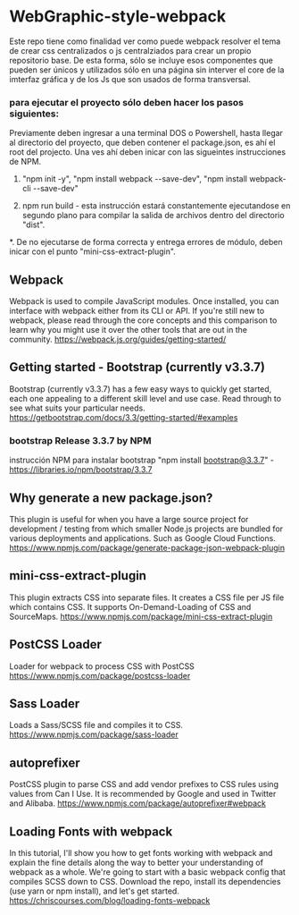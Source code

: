 # WebGraphic-style-webpack
Este repo tiene como finalidad ver como puede webpack resolver el tema de crear css centralizados o js centralziados para crear un propio repositorio base. 
De esta forma, sólo se incluye esos componentes que pueden ser únicos y utilizados sólo en una página sin interver el core de la imterfaz gráfica y de los Js que son usados de forma transversal.

### para ejecutar el proyecto sólo deben hacer los pasos siguientes:

Previamente deben ingresar a una terminal DOS o Powershell, hasta llegar al directorio del proyecto, que deben contener el package.json, es ahí el root del projecto.
Una ves ahí deben inicar con las sigueintes instrucciones de NPM.

1. "npm init -y",
    "npm install webpack --save-dev",
    "npm install webpack-cli --save-dev" 
    
2. npm run build - esta instrucción estará constantemente ejecutandose en segundo plano para compilar la salida de archivos 
dentro del directorio "dist".

*. De no ejecutarse de forma correcta y entrega errores de módulo, deben inicar con el punto "mini-css-extract-plugin".

## Webpack
Webpack is used to compile JavaScript modules. Once installed, you can interface with webpack either from its CLI or API. If you're still new to webpack, please read through the core concepts and this comparison to learn why you might use it over the other tools that are out in the community.
https://webpack.js.org/guides/getting-started/

## Getting started - Bootstrap (currently v3.3.7)
Bootstrap (currently v3.3.7) has a few easy ways to quickly get started, each one appealing to a different skill level and use case. Read through to see what suits your particular needs.
https://getbootstrap.com/docs/3.3/getting-started/#examples

### bootstrap Release 3.3.7 by NPM
instrucción NPM para instalar bootstrap "npm install bootstrap@3.3.7" -
https://libraries.io/npm/bootstrap/3.3.7

## Why generate a new package.json?
This plugin is useful for when you have a large source project for development / testing from which smaller Node.js projects are bundled for various deployments and applications. Such as Google Cloud Functions.
https://www.npmjs.com/package/generate-package-json-webpack-plugin

## mini-css-extract-plugin
This plugin extracts CSS into separate files. It creates a CSS file per JS file which contains CSS. It supports On-Demand-Loading of CSS and SourceMaps.
https://www.npmjs.com/package/mini-css-extract-plugin

## PostCSS Loader
Loader for webpack to process CSS with PostCSS
https://www.npmjs.com/package/postcss-loader

## Sass Loader
Loads a Sass/SCSS file and compiles it to CSS.
https://www.npmjs.com/package/sass-loader

## autoprefixer
PostCSS plugin to parse CSS and add vendor prefixes to CSS rules using values from Can I Use. It is recommended by Google and used in Twitter and Alibaba.
https://www.npmjs.com/package/autoprefixer#webpack

## Loading Fonts with webpack
In this tutorial, I'll show you how to get fonts working with webpack and explain the fine details along the way to better your understanding of webpack as a whole. We're going to start with a basic webpack config that compiles SCSS down to CSS. Download the repo, install its dependencies (use yarn or npm install), and let's get started.
https://chriscourses.com/blog/loading-fonts-webpack


